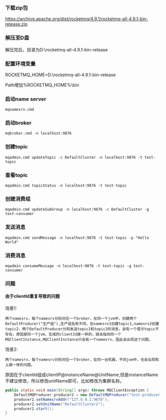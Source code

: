 ### 下载zip包
https://archive.apache.org/dist/rocketmq/4.9.1/rocketmq-all-4.9.1-bin-release.zip

### 解压至D盘
解压完后，目录为D:\rocketmq-all-4.9.1-bin-release

### 配置环境变量
ROCKETMQ_HOME=D:\rocketmq-all-4.9.1-bin-release

Path增加%ROCKETMQ_HOME%\bin

### 启动name server
```shell
mqnamesrv.cmd
```

### 启动broker
```shell
mqbroker.cmd -n localhost:9876
```

### 创建topic
```shell
mqadmin.cmd updateTopic -c DefaultCluster -n localhost:9876 -t test-topic
```

### 查看topic
```shell
mqadmin.cmd topicStatus -n localhost:9876 -t test-topic
```

### 创建消费组
```shell
mqadmin.cmd updateSubGroup -n localhost:9876 -c DefaultCluster -g test-consumer
```

### 发送消息
```shell
mqadmin.cmd sendMessage -n localhost:9876 -t test-topic -p "Hello World"
```

### 消费消息
```shell
mqadmin consumeMessage -n localhost:9876 -t test-topic -g test-consumer
```

### 问题
#### 由于clientId重复导致的问题
场景1:
```text
两个namesrv，每个namesrv分别对应一个broker，在同一个jvm中，创建两个DefaultProducer("生产组"),生产组名称不同，在namesrv1创建topic1,namesrv2创建topic2，两个DefaultProducer分别发送topic1和topic2的消息，会有一个提示topic不存在，原因是同一个jvm，生成的clientId是一样的，就会指向同一个MQClientInstance,MQClientInstance只会有一个namesrv，因此会出现这个问题。
```
场景2:
```text
两个namesrv，每个namesrv分别对应一个broker，在同一台机器，不同jvm中，也会出现和上面一样的问题。
```
原因在于clientId组成clientIP@instanceName@UnitName,但是instanceName不建议修改，所以修改unitName即可，比如修改为集群名称。
```java
public static void main(String[] args) throws MQClientException {
    DefaultMQProducer producer2 = new DefaultMQProducer("test-producer-group2");
    producer2.setNamesrvAddr("127.0.0.1:9876");
    producer2.setUnitName("DefaultCluster2");
    producer2.start();
}
```